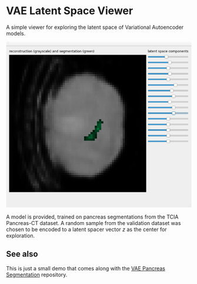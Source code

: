# VAE Latent Space Viewer
A simple viewer for exploring the latent space of Variational Autoencoder models.

![Screenshot of the viewer](.presentation/screenshot.png)

A model is provided, trained on pancreas segmentations from the TCIA Pancreas-CT dataset. A random sample from the validation dataset was chosen to be encoded to a latent spacer vector *z* as the center for exploration.

## See also
This is just a small demo that comes along with the [VAE Pancreas Segmentation](https://github.com/paraficial/vae_pancreas_segmentation) repository.